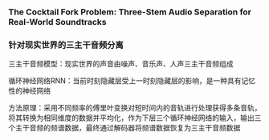 ### The Cocktail Fork Problem: Three-Stem Audio Separation for Real-World Soundtracks

### 针对现实世界的三主干音频分离



三主干音频模型：现实世界的声音由噪声、音乐声、人声三主干音频组成

循环神经网络RNN：当前时刻隐藏层受上一时刻隐藏层的影响，是一种具有记忆性的神经网络

方法原理：采用不同频率的傅里叶变换对短时间内的音轨进行处理获得多条音轨，将其转换为相同维度的数据并平均化，作为下层三个循环神经网络的输入，输出三个主干音频的频谱数据，最终通过解码器将频谱数据恢复为三主干音频数据

